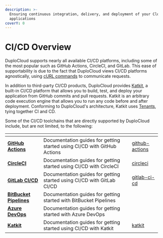 ```yaml
---
description: >-
  Ensuring continuous integration, delivery, and deployment of your Cloud
  applications
coverY: 0
---
```


# CI/CD Overview

DuploCloud supports nearly all available CI/CD platforms, including some of the most popular such as GitHub Actions, CircleCI, and GitLab. This ease of supportability is due to the fact that DuploCloud views CI/CD platforms agnostically, using [cURL commands](https://en.wikipedia.org/wiki/CURL) to communicate requests.

In addition to third-party CI/CD products, DuploCloud provides [Katkit](katkit/), a built-in CI/CD platform that allows you to build, test, and deploy your application from GitHub commits and pull requests. Katkit is an arbitrary code execution engine that allows you to run any code before and after deployment. Conforming to DuploCloud's architecture, Katkit uses [Tenants](../getting-started-1/application-focussed-interface/tenant/), tying together CI and CD.

Some of the CI/CD toolchains that are directly supported by DuploCloud include, but are not limited, to the following:

<table data-view="cards"><thead><tr><th></th><th></th><th data-hidden data-card-target data-type="content-ref"></th></tr></thead><tbody><tr><td><a href="github-actions/"><strong>GitHub Actions</strong></a></td><td>Documentation guides for getting started using CI/CD with GitHub Actions</td><td><a href="github-actions/">github-actions</a></td></tr><tr><td><a href="circleci/"><strong>CircleCI</strong></a></td><td>Documentation guides for getting started using CI/CD with CircleCI</td><td><a href="circleci/">circleci</a></td></tr><tr><td><a href="gitlab-ci-cd/"><strong>GitLab CI/CD</strong></a></td><td>Documentation guides for getting started using CI/CD with GitLab CI/CD</td><td><a href="gitlab-ci-cd/">gitlab-ci-cd</a></td></tr><tr><td><a href="bitbucket-pipelines/"><strong>BitBucket Pipelines</strong></a></td><td>Documentation guides for getting started with BitBucket Pipelines</td><td></td></tr><tr><td><a href="azure-pipelines/"><strong>Azure DevOps</strong></a></td><td>Documentation guides for getting started with Azure DevOps</td><td></td></tr><tr><td><a href="katkit/"><strong>Katkit</strong></a></td><td>Documentation guides for getting started using CI/CD with Katkit</td><td><a href="katkit/">katkit</a></td></tr></tbody></table>
